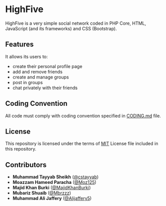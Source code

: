 # HighFive
HighFive is a very simple social network coded in PHP Core, HTML, JavaScript (and its frameworks) and CSS (Bootstrap). 
## Features
It allows its users to:
* create their personal profile page
* add and remove friends
* create and manage groups
* post in groups
* chat privately with their friends
## Coding Convention
All code must comply with coding convention specified in [CODING.md](CODING.md) file.
## License
This repository is licensed under the terms of [MIT](LICENSE.md) License file included in this repository.
## Contributors
* **Muhammad Tayyab Sheikh** ([@cstayyab](https://github.com/cstayyab))
* **Moazzam Hameed Paracha** ([@Moz125](https://github.com/Moz125))
* **Majid Khan Burki** ([@MajidKhanBurki](https://github.com/MajidKhanBurki))
* **Mubariz Shuaib** ([@Mbrzzz](https://github.com/Mbrzzz))
* **Muhammad Ali Jaffery** ([@Alijaffery5](https://github.com/Alijaffery5))
